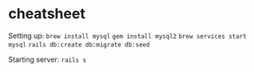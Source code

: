 # cheatsheet

Setting up:
`brew install mysql`
`gem install mysql2`
`brew services start mysql`
`rails db:create db:migrate db:seed`

Starting server:
`rails s`

